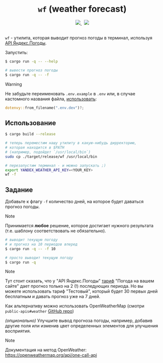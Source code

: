 <div align="center">
  <h1><code>wf</code> (weather forecast)</h1>
  <div>
    <a href="https://stepik.org/a/184782">
        <img src="https://img.shields.io/badge/Курс-Hands on основы Rust-3E3E3E?style=float&color=e6963c"/>
    </a>
    &nbsp;
    <img src="https://img.shields.io/badge/status-going project-3E3E3E?style=float&color=3cbf50"/>
    <!-- &nbsp;
    <a href="https://stepik.org/a/184782">
        <img src="https://img.shields.io/badge/Курс-Hands on основы Rust-3E3E3E?style=float&color=e6963c"/>
    </a> -->
    <br />
    <br />
  </div>
</div>

`wf` - утилита, которая выводит прогноз погоды в терминал, используя [API Яндекс.Погоды](https://yandex.ru/dev/weather/doc/dg/concepts/forecast-info.html).

Запустить:

```bash
$ cargo run -q -- --help

# вывести прогноз погоды
$ cargo run -q -- -f
```

> [!WARNING]
> Не забудьте переименовать `.env.example` в `.env` или, в случае кастомного названия файла, [использовать](https://docs.rs/dotenvy/latest/dotenvy/fn.from_filename.html):
>
> ```rust
> dotenvy::from_filename(".env.dev")?;
> ```

## Использование

```bash
$ cargo build --release

# теперь переместим нашу утилиту в какую-нибудь дирректорию,
# которая находится в $PATH
# (например, подойдет `/usr/local/bin`)
sudo cp ./target/release/wf /usr/local/bin

# перезапустим терминал - и можно запускать ;)
export YANDEX_WEATHER_API_KEY=<YOUR_KEY>
wf -f
```

## Задание

Добавьте к флагу `-f` количество дней, на которое будет даваться прогноз погоды.

> [!NOTE]
> Принимается **любое** решение, которое достигает нужного результата (т.е. шаблону соответствовать не обязательно).

```bash
# выводит текущую погоду
# и прогноз на 10 периодов вперед
$ cargo run -q -- -f 10

# просто выводит текущую погоду
$ cargo run -q
```

> [!NOTE]
> Тут стоит сказать, что у "API Яндекс.Погоды" [тариф](https://yandex.ru/dev/weather/doc/dg/concepts/pricing.html) "Погода на вашем сайте" дает прогноз только на 2 (!) последующих периода. Но вы можете использовать тариф "Тестовый", который будет 30 первых дней бесплатным и давать прогноз уже на 7 дней.
>
> Как альтернативу можно использовать OpenWeatherMap (смотри `public-apis#weather` [GitHub repo](https://github.com/public-apis/public-apis#weather))

_(опционально)_ Улучшите вывод прогноза погоды, например, добавив другие поля или изменив цвет определенных элементов для улучшения восприятия.

> [!NOTE]
> Документация на метод OpenWeather: https://openweathermap.org/api/one-call-api
